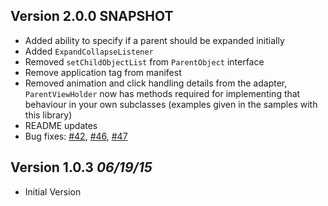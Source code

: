 Version 2.0.0 SNAPSHOT
----------------------------
- Added ability to specify if a parent should be expanded initially
- Added `ExpandCollapseListener`
- Removed `setChildObjectList` from `ParentObject` interface
- Remove application tag from manifest
- Removed animation and click handling details from the adapter, `ParentViewHolder` now has methods required for implementing that behaviour in your own subclasses (examples given in the samples with this library)
- README updates
- Bug fixes: [#42](https://github.com/bignerdranch/expandable-recycler-view/pull/42), [#46](https://github.com/bignerdranch/expandable-recycler-view/pull/46), [#47](https://github.com/bignerdranch/expandable-recycler-view/pull/47)


Version 1.0.3 *06/19/15*
----------------------------
- Initial Version